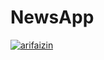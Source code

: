# NewsApp
[![arifaizin](https://app.circleci.com/pipelines/github/nadhifm/NewsApp.svg?style=svg)](https://app.circleci.com/pipelines/github/nadhifm/NewsApp)
